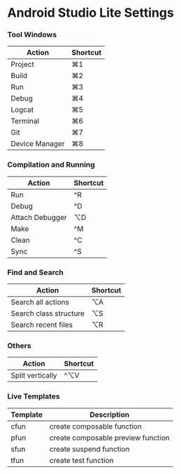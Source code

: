 # Android Studio Lite Settings

### Tool Windows
| Action | Shortcut |
|---|---|
| Project| ⌘1 |
| Build  | ⌘2  |
| Run  | ⌘3  |
| Debug  | ⌘4  |
| Logcat  | ⌘5  |
| Terminal  | ⌘6  |
| Git | ⌘7  |
| Device Manager | ⌘8  |

### Compilation and Running
| Action | Shortcut |
|---|---|
| Run| ^R |
| Debug  | ^D  |
| Attach Debugger  | ⌥D  |
| Make  | ^M  |
| Clean  | ^C  |
| Sync  | ^S  |

### Find and Search
| Action | Shortcut |
|---|---|
| Search all actions| ⌥A |
| Search class structure  | ⌥S  |
| Search recent files  | ⌥R  |

### Others
| Action | Shortcut |
|---|---|
| Split vertically| ^⌥V |

### Live Templates
| Template | Description |
|---|---|
| cfun  | create composable function  |
| pfun  | create composable preview function  |
| sfun| create suspend function |
| tfun| create test function |

